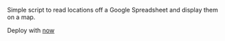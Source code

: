 Simple script to read locations off a Google Spreadsheet and display them on a map.

Deploy with [now](https://zeit.co/)